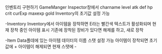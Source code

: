 인벤토리 구현하기
GameManger Inspector창에서
charname
level
atk
def
hp
crit
curExp
maxexp
gold
Inventory의 초기값 설정 가능

-Inventory
Inventory에서 아이템을 장착하면 E라는 빨간색 텍스트가 활성화되며 현재 장착 중인 아이템 표시
기존에 장착된 장비가 있다면 해제를 하고, 새로 장착

-Item
Data폴데에 있는 아이템 데이터의 이름 스탯 설정 가능
아이템이 장착되면 초기값에 +
아이템이 해제되면 현재 스탯에 -
